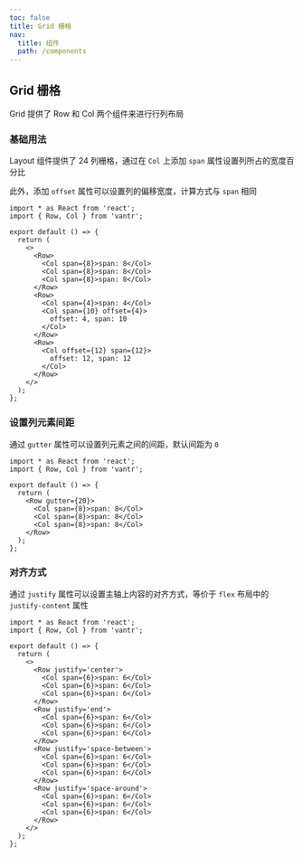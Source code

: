 ```yaml
---
toc: false
title: Grid 栅格
nav:
  title: 组件
  path: /components
---
```


## Grid 栅格

Grid 提供了 Row 和 Col 两个组件来进行行列布局

<code src="./demo/index.tsx" hidden></code>

### 基础用法

Layout 组件提供了 24 列栅格，通过在 `Col` 上添加 `span` 属性设置列所占的宽度百分比

此外，添加 `offset` 属性可以设置列的偏移宽度，计算方式与 `span` 相同

```tsx | pure
import * as React from 'react';
import { Row, Col } from 'vantr';

export default () => {
  return (
    <>
      <Row>
        <Col span={8}>span: 8</Col>
        <Col span={8}>span: 8</Col>
        <Col span={8}>span: 8</Col>
      </Row>
      <Row>
        <Col span={4}>span: 4</Col>
        <Col span={10} offset={4}>
          offset: 4, span: 10
        </Col>
      </Row>
      <Row>
        <Col offset={12} span={12}>
          offset: 12, span: 12
        </Col>
      </Row>
    </>
  );
};
```

### 设置列元素间距

通过 `gutter` 属性可以设置列元素之间的间距，默认间距为 `0`

```tsx | pure
import * as React from 'react';
import { Row, Col } from 'vantr';

export default () => {
  return (
    <Row gutter={20}>
      <Col span={8}>span: 8</Col>
      <Col span={8}>span: 8</Col>
      <Col span={8}>span: 8</Col>
    </Row>
  );
};
```

### 对齐方式

通过 `justify` 属性可以设置主轴上内容的对齐方式，等价于 `flex` 布局中的 `justify-content` 属性

```tsx | pure
import * as React from 'react';
import { Row, Col } from 'vantr';

export default () => {
  return (
    <>
      <Row justify='center'>
        <Col span={6}>span: 6</Col>
        <Col span={6}>span: 6</Col>
        <Col span={6}>span: 6</Col>
      </Row>
      <Row justify='end'>
        <Col span={6}>span: 6</Col>
        <Col span={6}>span: 6</Col>
        <Col span={6}>span: 6</Col>
      </Row>
      <Row justify='space-between'>
        <Col span={6}>span: 6</Col>
        <Col span={6}>span: 6</Col>
        <Col span={6}>span: 6</Col>
      </Row>
      <Row justify='space-around'>
        <Col span={6}>span: 6</Col>
        <Col span={6}>span: 6</Col>
        <Col span={6}>span: 6</Col>
      </Row>
    </>
  );
};
```
